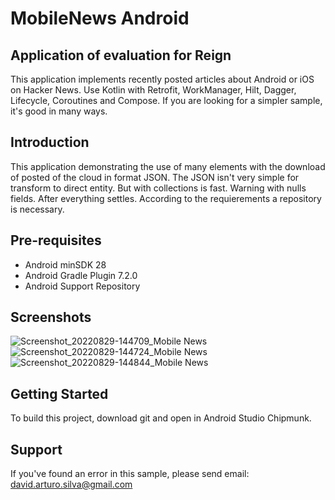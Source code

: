 # MobileNews Android
## Application of evaluation for Reign

This application implements recently posted articles about Android or iOS on Hacker News. Use Kotlin with Retrofit, WorkManager, Hilt, Dagger, 
Lifecycle, Coroutines and Compose. If you are looking for a simpler sample, it's good in many ways.

## Introduction

This application demonstrating the use of many elements with the download of posted of the cloud in format JSON. The JSON isn't very simple for transform 
to direct entity. But with collections is fast. Warning with nulls fields. After everything settles. According to the requierements a repository is necessary.

## Pre-requisites
- Android minSDK 28
- Android Gradle Plugin 7.2.0
- Android Support Repository

## Screenshots

![Screenshot_20220829-144709_Mobile News](https://user-images.githubusercontent.com/3831113/187276719-bfcf978e-2c45-48cc-9eaf-a854e4c61066.jpeg)
![Screenshot_20220829-144724_Mobile News](https://user-images.githubusercontent.com/3831113/187276725-4517f042-e092-4170-8097-c68824efc5c9.jpeg)
![Screenshot_20220829-144844_Mobile News](https://user-images.githubusercontent.com/3831113/187276729-9f07c008-9c5d-4863-a0f6-64cc5aa0f5b1.jpeg)

## Getting Started

To build this project, download git and open in Android Studio Chipmunk.

## Support

If you've found an error in this sample, please send email: david.arturo.silva@gmail.com
